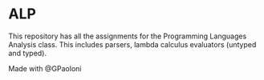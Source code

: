 # ALP

This repository has all the assignments for the Programming Languages Analysis class. This includes parsers, lambda calculus evaluators (untyped and typed).

Made with @GPaoloni

